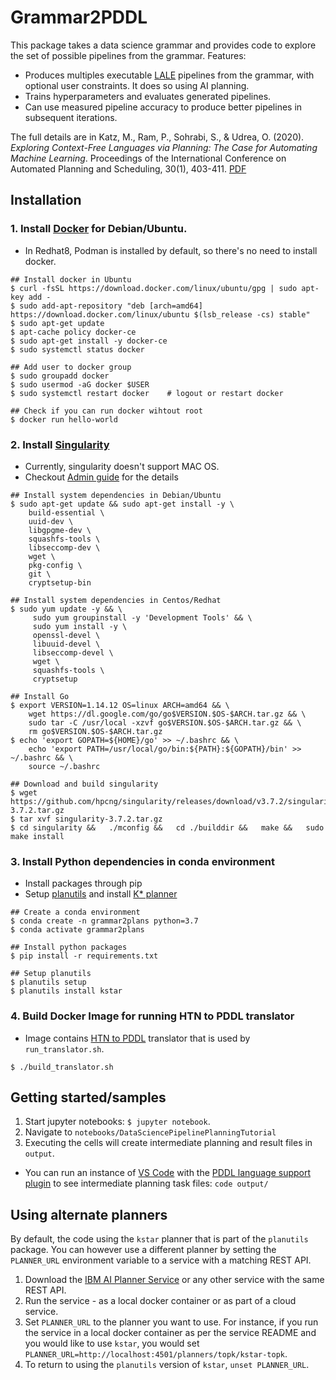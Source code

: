 # Grammar2PDDL

This package takes a data science grammar and provides code to explore the set of possible pipelines from the grammar. Features:

* Produces multiples executable [LALE](https://github.com/IBM/lale) pipelines from the grammar, with optional user constraints. It does so using AI planning.
* Trains hyperparameters and evaluates generated pipelines.
* Can use measured pipeline accuracy to produce better pipelines in subsequent iterations.

The full details are in Katz, M., Ram, P., Sohrabi, S., & Udrea, O. (2020). *Exploring Context-Free Languages via Planning: The Case for Automating Machine Learning*. Proceedings of the International Conference on Automated Planning and Scheduling, 30(1), 403-411. [PDF](https://ojs.aaai.org//index.php/ICAPS/article/view/6686)

## Installation

### 1. Install [Docker](https://docs.docker.com/get-docker/) for Debian/Ubuntu.
  * In Redhat8, Podman is installed by default, so there's no need to install docker.
```
## Install docker in Ubuntu
$ curl -fsSL https://download.docker.com/linux/ubuntu/gpg | sudo apt-key add -
$ sudo add-apt-repository "deb [arch=amd64] https://download.docker.com/linux/ubuntu $(lsb_release -cs) stable"
$ sudo apt-get update
$ apt-cache policy docker-ce
$ sudo apt-get install -y docker-ce
$ sudo systemctl status docker
 
## Add user to docker group
$ sudo groupadd docker
$ sudo usermod -aG docker $USER   
$ sudo systemctl restart docker    # logout or restart docker

## Check if you can run docker wihtout root
$ docker run hello-world
```

### 2. Install [Singularity](https://sylabs.io/singularity/)
  * Currently, singularity doesn't support MAC OS.
  * Checkout [Admin guide](https://sylabs.io/guides/3.7/admin-guide/index.html) for the details
```
## Install system dependencies in Debian/Ubuntu
$ sudo apt-get update && sudo apt-get install -y \
    build-essential \
    uuid-dev \
    libgpgme-dev \
    squashfs-tools \
    libseccomp-dev \
    wget \
    pkg-config \
    git \
    cryptsetup-bin

## Install system dependencies in Centos/Redhat    
$ sudo yum update -y && \
     sudo yum groupinstall -y 'Development Tools' && \
     sudo yum install -y \
     openssl-devel \
     libuuid-devel \
     libseccomp-devel \
     wget \
     squashfs-tools \
     cryptsetup

## Install Go
$ export VERSION=1.14.12 OS=linux ARCH=amd64 && \
    wget https://dl.google.com/go/go$VERSION.$OS-$ARCH.tar.gz && \
    sudo tar -C /usr/local -xzvf go$VERSION.$OS-$ARCH.tar.gz && \
    rm go$VERSION.$OS-$ARCH.tar.gz
$ echo 'export GOPATH=${HOME}/go' >> ~/.bashrc && \
    echo 'export PATH=/usr/local/go/bin:${PATH}:${GOPATH}/bin' >> ~/.bashrc && \
    source ~/.bashrc   
    
## Download and build singularity
$ wget https://github.com/hpcng/singularity/releases/download/v3.7.2/singularity-3.7.2.tar.gz
$ tar xvf singularity-3.7.2.tar.gz
$ cd singularity &&   ./mconfig &&   cd ./builddir &&   make &&   sudo make install    
```

### 3. Install Python dependencies in conda environment
  * Install packages through pip
  * Setup [planutils](https://github.com/AI-Planning/planutils) and install [K* planner](https://github.com/ctpelok77/kstar)
```
## Create a conda environment
$ conda create -n grammar2plans python=3.7
$ conda activate grammar2plans

## Install python packages
$ pip install -r requirements.txt

## Setup planutils
$ planutils setup
$ planutils install kstar          
```    

### 4. Build Docker Image for running HTN to PDDL translator
  * Image contains [HTN to PDDL](https://github.com/ronwalf/HTN-Translation) translator that is used by `run_translator.sh`.
```
$ ./build_translator.sh
```


## Getting started/samples

1. Start jupyter notebooks: `$ jupyter notebook`.
2. Navigate to `notebooks/DataSciencePipelinePlanningTutorial`
3. Executing the cells will create intermediate planning and result files in `output`. 
  * You can run an instance of [VS Code](https://code.visualstudio.com/) with the [PDDL language support plugin](https://marketplace.visualstudio.com/items?itemName=jan-dolejsi.pddl) to see intermediate planning task files: `code output/`

## Using alternate planners

By default, the code using the `kstar` planner that is part of the `planutils` package. You can however use a different planner by setting the `PLANNER_URL` environment variable to a service with a matching REST API.

1. Download the [IBM AI Planner Service](https://github.com/IBM/AIPlanningService) or any other service with the same REST API.
2. Run the service - as a local docker container or as part of a cloud service.
3. Set `PLANNER_URL` to the planner you want to use. For instance, if you run the service in a local docker container as per the service README and you would like to use `kstar`, you would set `PLANNER_URL=http://localhost:4501/planners/topk/kstar-topk`.
4. To return to using the `planutils` version of `kstar`, `unset PLANNER_URL`.

